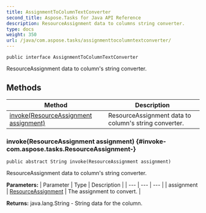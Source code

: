 ```yaml
---
title: AssignmentToColumnTextConverter
second_title: Aspose.Tasks for Java API Reference
description: ResourceAssignment data to columns string converter.
type: docs
weight: 350
url: /java/com.aspose.tasks/assignmenttocolumntextconverter/
---
```

```
public interface AssignmentToColumnTextConverter
```

ResourceAssignment data to column's string converter.
## Methods

| Method | Description |
| --- | --- |
| [invoke(ResourceAssignment assignment)](#invoke-com.aspose.tasks.ResourceAssignment-) | ResourceAssignment data to column's string converter. |
### invoke(ResourceAssignment assignment) {#invoke-com.aspose.tasks.ResourceAssignment-}
```
public abstract String invoke(ResourceAssignment assignment)
```


ResourceAssignment data to column's string converter.

**Parameters:**
| Parameter | Type | Description |
| --- | --- | --- |
| assignment | [ResourceAssignment](../../com.aspose.tasks/resourceassignment) | The assignment to convert. |

**Returns:**
java.lang.String - String data for the column.
